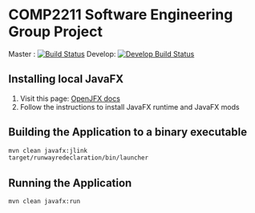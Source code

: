 # COMP2211 Software Engineering Group Project

Master : [![Build Status](https://travis-ci.com/georgealexiou/Software-Engineering-Group-Project.svg?token=8Vc6u46HsTP3dNwQiGD1&branch=master)](https://travis-ci.com/georgealexiou/Software-Engineering-Group-Project) 
Develop: [![Develop Build Status](https://travis-ci.com/georgealexiou/Software-Engineering-Group-Project.svg?token=8Vc6u46HsTP3dNwQiGD1&branch=develop)](https://travis-ci.com/georgealexiou/Software-Engineering-Group-Project)

## Installing local JavaFX

1. Visit this page: [OpenJFX docs](https://openjfx.io/openjfx-docs/#modular)
2. Follow the instructions to install JavaFX runtime and JavaFX mods

## Building the Application to a binary executable

```bash
mvn clean javafx:jlink
target/runwayredeclaration/bin/launcher
```

## Running the Application

```bash
mvn clean javafx:run
```

